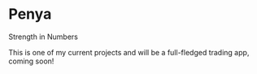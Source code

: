 # Penya
Strength in Numbers

This is one of my current projects and will be a full-fledged trading app, coming soon!


